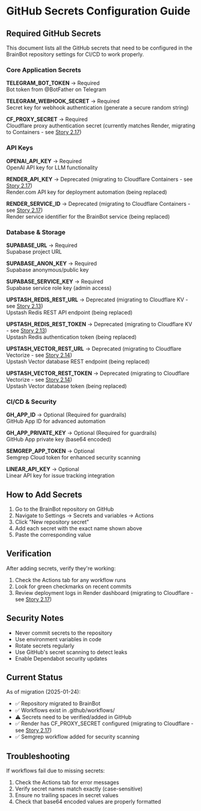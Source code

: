# GitHub Secrets Configuration Guide

## Required GitHub Secrets

This document lists all the GitHub secrets that need to be configured in the BrainBot repository settings for CI/CD to work properly.

### Core Application Secrets

**TELEGRAM_BOT_TOKEN** → Required  
Bot token from @BotFather on Telegram

**TELEGRAM_WEBHOOK_SECRET** → Required  
Secret key for webhook authentication (generate a secure random string)

**CF_PROXY_SECRET** → Required  
Cloudflare proxy authentication secret (currently matches Render, migrating to Containers - see [Story 2.17](../stories/2.17.story.md))

### API Keys

**OPENAI_API_KEY** → Required  
OpenAI API key for LLM functionality

**RENDER_API_KEY** → Deprecated (migrating to Cloudflare Containers - see [Story 2.17](../stories/2.17.story.md))  
Render.com API key for deployment automation (being replaced)

**RENDER_SERVICE_ID** → Deprecated (migrating to Cloudflare Containers - see [Story 2.17](../stories/2.17.story.md))  
Render service identifier for the BrainBot service (being replaced)

### Database & Storage

**SUPABASE_URL** → Required  
Supabase project URL

**SUPABASE_ANON_KEY** → Required  
Supabase anonymous/public key

**SUPABASE_SERVICE_KEY** → Required  
Supabase service role key (admin access)

**UPSTASH_REDIS_REST_URL** → Deprecated (migrating to Cloudflare KV - see [Story 2.13](../stories/2.13.story.md))  
Upstash Redis REST API endpoint (being replaced)

**UPSTASH_REDIS_REST_TOKEN** → Deprecated (migrating to Cloudflare KV - see [Story 2.13](../stories/2.13.story.md))  
Upstash Redis authentication token (being replaced)

**UPSTASH_VECTOR_REST_URL** → Deprecated (migrating to Cloudflare Vectorize - see [Story 2.14](../stories/2.14.story.md))  
Upstash Vector database REST endpoint (being replaced)

**UPSTASH_VECTOR_REST_TOKEN** → Deprecated (migrating to Cloudflare Vectorize - see [Story 2.14](../stories/2.14.story.md))  
Upstash Vector database token (being replaced)

### CI/CD & Security

**GH_APP_ID** → Optional (Required for guardrails)  
GitHub App ID for advanced automation

**GH_APP_PRIVATE_KEY** → Optional (Required for guardrails)  
GitHub App private key (base64 encoded)

**SEMGREP_APP_TOKEN** → Optional  
Semgrep Cloud token for enhanced security scanning

**LINEAR_API_KEY** → Optional  
Linear API key for issue tracking integration

## How to Add Secrets

1. Go to the BrainBot repository on GitHub
2. Navigate to Settings → Secrets and variables → Actions
3. Click "New repository secret"
4. Add each secret with the exact name shown above
5. Paste the corresponding value

## Verification

After adding secrets, verify they're working:

1. Check the Actions tab for any workflow runs
2. Look for green checkmarks on recent commits
3. Review deployment logs in Render dashboard (migrating to Cloudflare - see [Story 2.17](../stories/2.17.story.md))

## Security Notes

- Never commit secrets to the repository
- Use environment variables in code
- Rotate secrets regularly
- Use GitHub's secret scanning to detect leaks
- Enable Dependabot security updates

## Current Status

As of migration (2025-01-24):
- ✅ Repository migrated to BrainBot
- ✅ Workflows exist in .github/workflows/
- ⚠️ Secrets need to be verified/added in GitHub
- ✅ Render has CF_PROXY_SECRET configured (migrating to Cloudflare - see [Story 2.17](../stories/2.17.story.md))
- ✅ Semgrep workflow added for security scanning

## Troubleshooting

If workflows fail due to missing secrets:
1. Check the Actions tab for error messages
2. Verify secret names match exactly (case-sensitive)
3. Ensure no trailing spaces in secret values
4. Check that base64 encoded values are properly formatted